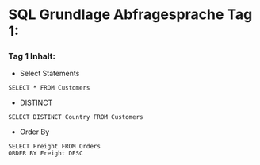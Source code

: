 # SQL Grundlage Abfragesprache Tag 1:

### Tag 1 Inhalt:
* Select Statements
```
SELECT * FROM Customers
```
* DISTINCT
```
SELECT DISTINCT Country FROM Customers
```
* Order By
```
SELECT Freight FROM Orders
ORDER BY Freight DESC
```

